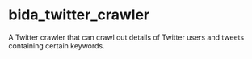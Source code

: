 # bida_twitter_crawler
A Twitter crawler that can crawl out details of Twitter users and tweets containing certain keywords.
